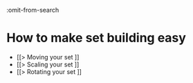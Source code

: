 :omit-from-search

# How to make set building easy

* [[> Moving your set ]]
* [[> Scaling your set ]]
* [[> Rotating your set ]]
